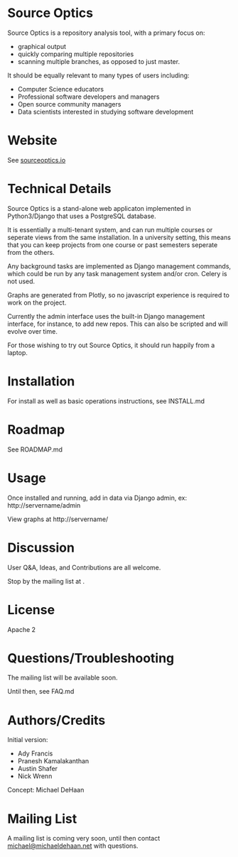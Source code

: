 Source Optics
=============

Source Optics is a repository analysis tool, with a primary focus on:

* graphical output
* quickly comparing multiple repositories
* scanning multiple branches, as opposed to just master.

It should be equally relevant to many types of users including:

* Computer Science educators
* Professional software developers and managers
* Open source community managers
* Data scientists interested in studying software development

Website
=======

See [sourceoptics.io](http://sourceoptics.io])

Technical Details
=================

Source Optics is a stand-alone web applicaton implemented in Python3/Django that 
uses a PostgreSQL database.

It is essentially a multi-tenant system, and can run multiple courses or seperate views from
the same installation.  In a university setting, this means that you can keep projects
from one course or past semesters seperate from the others.

Any background tasks are implemented as Django management commands, which could be run by
any task management system and/or cron.  Celery is not used.

Graphs are generated from Plotly, so no javascript experience is required to work on
the project.

Currently the admin interface uses the built-in Django management interface, for instance,
to add new repos. This can also be scripted and will evolve over time.

For those wishing to try out Source Optics, it should run happily from a laptop.

Installation
============

For install as well as basic operations instructions, see INSTALL.md

Roadmap
=======

See ROADMAP.md

Usage
=====

Once installed and running, add in data via Django admin, ex: http://servername/admin

View graphs at http://servername/

Discussion
==========

User Q&A, Ideas, and Contributions are all welcome. 

Stop by the mailing list at <TBD>.

License
=======

Apache 2

Questions/Troubleshooting
=========================

The mailing list will be available soon.

Until then, see FAQ.md

Authors/Credits
===============

Initial version:

 * Ady Francis
 * Pranesh Kamalakanthan
 * Austin Shafer
 * Nick Wrenn
 
 Concept: Michael DeHaan

Mailing List
============

A mailing list is coming very soon, until then contact michael@michaeldehaan.net with questions.






